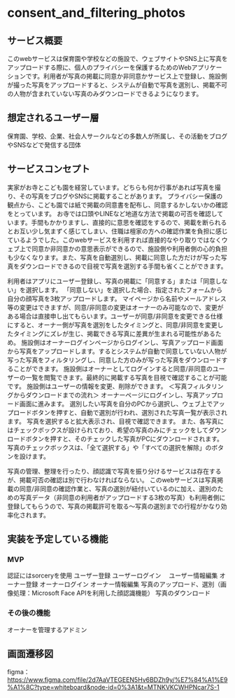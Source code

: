 # consent_and_filtering_photos

## サービス概要
このwebサービスは保育園や学校などの施設で、ウェブサイトやSNS上に写真をアップロードする際に、個人のプライバシーを保護するためのWebアプリケーションです。利用者が写真の掲載に同意か非同意かサービス上で登録し、施設側が撮った写真をアップロードすると、システムが自動で写真を選別し、掲載不可の人物が含まれていない写真のみダウンロードできるようになります。

## 想定されるユーザー層
保育園、学校、企業、社会人サークルなどの多数人が所属し、その活動をブログやSNSなどで発信する団体


## サービスコンセプト
実家がお寺とこども園を経営しています。どちらも何か行事があれば写真を撮り、その写真をブログやSNSに掲載することがあります。
プライバシー保護の観点から、こども園では紙で掲載の同意書を配布し、同意するかしないかの確認をとっています。
お寺では口頭やLINEなど地道な方法で掲載の可否を確認しています。手間もかかりますし、直接的に意思を確認をするので、掲載を断られるとお互い少し気まずく感じてしまい、住職は檀家の方への確認作業を負担に感じているようでした。このwebサービスを利用すれば直接的なやり取りではなくウェブ上で同意か非同意かの意思表示ができるので、施設側や利用者側の心的負担も少なくなります。また、写真を自動選別し、掲載に同意した方だけが写った写真をダウンロードできるので目視で写真を選別する手間も省くことができます。

利用者はアプリにユーザー登録し、写真の掲載に「同意する」または「同意しない」を選択します。
「同意しない」を選択した場合、指定されたフォームから自分の顔写真を3枚アップロードします。
マイページから名前やメールアドレス等の変更はできますが、同意/非同意の変更はオーナーのみ可能なので、変更がある場合は直接申し出てもらいます。ユーザーが同意/非同意を変更できる仕様にすると、オーナー側が写真を選別をしたタイミングと、同意/非同意を変更したタイミングにズレが生じ、掲載できる写真に差異が生まれる可能性があるため。
施設側はオーナーログインページからログインし、写真アップロード画面から写真をアップロードします。するとシステムが自動で同意していない人物が写った写真をフィルタリングし、同意した方のみが写った写真をダウンロードすることができます。
施設側はオーナーとしてログインすると同意/非同意のユーザーの一覧を閲覧できます。最終的に掲載する写真を目視で確認することが可能です。
施設側はユーザーの情報を変更、削除ができます。
＜写真フィルタリングからダウンロードまでの流れ＞
オーナーページにログインし、写真アップロード画面に進みます。
選別したい写真を自分のPCから選択し、ウェブ上でアップロードボタンを押すと、自動で選別が行われ、選別された写真一覧が表示されます。
写真を選択すると拡大表示され、目視で確認できます。
また、各写真にはチェックボックスが設けられており、希望の写真のみにチェックをしてダウンロードボタンを押すと、そのチェックした写真がPCにダウンロードされます。
写真のチェックボックスは、「全て選択する」や「すべての選択を解除」のボタンを設けます。

写真の管理、整理を行ったり、顔認識で写真を振り分けるサービスは存在するが、掲載可否の確認は別で行わなければならない。
このwebサービスは写真掲載の同意/非同意の確認作業と、写真の選別が紐付いているのに加え、選別のための写真データ（非同意の利用者がアップロードする3枚の写真）も利用者側に登録してもらうので、写真の掲載許可を取る〜写真の選別までの行程がかなり効率化されます。


## 実装を予定している機能
### MVP
認証にはsorceryを使用
ユーザー登録
ユーザーログイン　
ユーザー情報編集
オーナー登録
オーナーログイン 
オーナー情報編集
写真のアップロード、選別（画像処理：Microsoft Face APIを利用した顔認識機能）
写真のダウンロード

### その後の機能
オーナーを管理するアドミン

## 画面遷移図
figma：https://www.figma.com/file/2d7AaVTEGEEN5Hv6BDZh9y/%E7%84%A1%E9%A1%8C?type=whiteboard&node-id=0%3A1&t=MTNKVKCWHPNcar7S-1